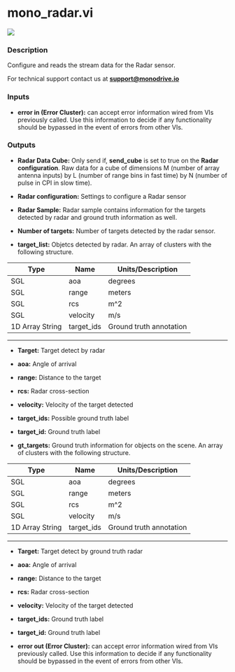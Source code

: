 # mono_radar.vi

<p class="img_container">
<img class="lg_img" src="../mono_radar.png"/>
</p>

### Description

Configure and reads the stream data for the Radar sensor.

For technical support contact us at <b>support@monodrive.io</b> 

### Inputs

- **error in (Error Cluster):** can accept error information wired from VIs previously called. Use this information to decide if any functionality should be bypassed in the event of errors from other VIs. 

### Outputs

- **Radar Data Cube:**  Only send if, **send_cube** is set to true on the **Radar
configuration**. Raw data for a cube of dimensions M (number
of array antenna inputs) by L (number of range bins in fast
time) by N (number of pulse in CPI in slow time).
 

- **Radar configuration:**  Settings to configure a Radar sensor
 

- **Radar Sample:**  Radar sample contains information for the targets detected
by radar and ground truth information as well.
 

- **Number of targets:**  Number of targets detected by the radar sensor.
 

- **target_list:**  Objetcs detected by radar.  An array of clusters with the
following structure.   

| Type  | Name   | Units/Description   |
| --------- | ------------ |------------ |
| SGL  | aoa | degrees |
|SGL | range  | meters |
|SGL | rcs | m^2 |
|SGL | velocity | m/s |
|1D Array String | target_ids | Ground truth annotation |
--- 

- **Target:**  Target detect by radar
 

- **aoa:**  Angle of arrival
 

- **range:**  Distance to the target
 

- **rcs:**  Radar cross-section 
 

- **velocity:**  Velocity of the target detected
 

- **target_ids:**  Possible ground truth label
 

- **target_id:**  Ground truth label
 

- **gt_targets:**  Ground truth information for objects on the scene. An array
of clusters with the following structure.      

| Type  | Name   | Units/Description   |
| --------- | ------------ |------------ |
| SGL  | aoa | degrees |
|SGL | range  | meters |
|SGL | rcs | m^2 |
|SGL | velocity | m/s |
|1D Array String | target_ids | Ground truth annotation |   
--- 

- **Target:**  Target detect by ground truth radar
 

- **aoa:**  Angle of arrival
 

- **range:**  Distance to the target
 

- **rcs:**  Radar cross-section 
 

- **velocity:**  Velocity of the target detected
 

- **target_ids:**  Ground truth label
 

- **target_id:**  Ground truth label
 

- **error out (Error Cluster):** can accept error information wired from VIs previously called. Use this information to decide if any functionality should be bypassed in the event of errors from other VIs. 

<p>&nbsp;</p>
